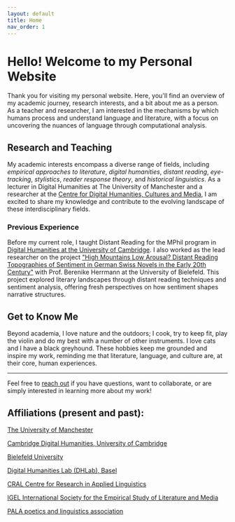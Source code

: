 ```yaml
---
layout: default
title: Home
nav_order: 1
---
```


<!-- [Home](index.md)  | [CV](cv.md) | [Publications](publications.md) | [Scripts and coding tutorials](coding.md) | [Contact me](contacts.md) -->

# Hello! Welcome to my Personal Website

Thank you for visiting my personal website. Here, you'll find an overview of my academic journey, research interests, and a bit about me as a person. As a teacher and researcher, I am interested in the mechanisms by which humans process and understand language and literature, with a focus on uncovering the nuances of language through computational analysis.

## Research and Teaching

My academic interests encompass a diverse range of fields, including _empirical approaches to literature_, _digital humanities_, _distant reading_, _eye-tracking_, _stylistics_, _reader response theory_, and _historical linguistics_. As a lecturer in Digital Humanities at The University of Manchester and a researcher at the [Centre for Digital Humanities, Cultures and Media](https://www.digital-humanities.manchester.ac.uk/), I am excited to share my knowledge and contribute to the evolving landscape of these interdisciplinary fields.

### Previous Experience

Before my current role, I taught Distant Reading for the MPhil program in [Digital Humanities at the University of Cambridge](https://www.cdh.cam.ac.uk/). I also worked as the lead researcher on the project ["High Mountains Low Arousal? Distant Reading Topographies of Sentiment in German Swiss Novels in the Early 20th Century"](https://mountain-sentiment.github.io/) with Prof. Berenike Herrmann at the University of Bielefeld. This project explored literary landscapes through distant reading techniques and sentiment analysis, offering fresh perspectives on how sentiment shapes narrative structures.

## Get to Know Me

Beyond academia, I love nature and the outdoors; I cook, try to keep fit, play the violin and do my best with a number of other instruments. I love cats and I have a black greyhound.
These hobbies keep me grounded and inspire my work, reminding me that literature, language, and culture are, at their core, human experiences.

---

Feel free to [reach out](contacts.md) if you have questions, want to collaborate, or are simply interested in learning more about my work!


## Affiliations (present and past):

[The University of Manchester](https://research.manchester.ac.uk/en/persons/giulia-grisot)

[Cambridge Digital Humanities, University of Cambridge](https://www.cdh.cam.ac.uk/about/people/dr-giulia-grisot/)

[Bielefeld University](https://ekvv.uni-bielefeld.de/pers_publ/publ/PersonDetail.jsp?personId=287681546)

[Digital Humanities Lab (DHLab), Basel](https://dhlab.philhist.unibas.ch/en/home/)

[CRAL Centre for Research in Applied Linguistics](https://www.nottingham.ac.uk/research/groups/cral/)

[IGEL International Society for the Empirical Study of Literature and Media](https://sites.google.com/igelassoc.org/igel2018/home)

[PALA poetics and linguistics association](https://www.pala.ac.uk/)
